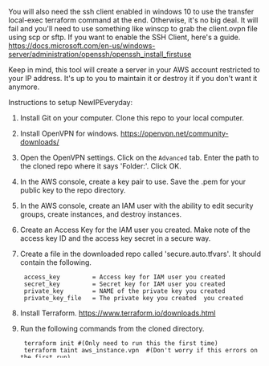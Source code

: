 You will also need the ssh client enabled in windows 10 to use the transfer local-exec terraform command at the end. Otherwise, it's no big deal. It will fail and you'll need to use something like winscp to grab the client.ovpn file using scp or sftp. If you want to enable the SSH Client, here's a guide. https://docs.microsoft.com/en-us/windows-server/administration/openssh/openssh_install_firstuse

Keep in mind, this tool will create a server in your AWS account restricted to your IP address. It's up to you to maintain it or destroy it if you don't want it anymore.

Instructions to setup NewIPEveryday:

1. Install Git on your computer. Clone this repo to your local computer.

2. Install OpenVPN for windows. https://openvpn.net/community-downloads/

3. Open the OpenVPN settings. Click on the `Advanced` tab. Enter the path to the cloned repo where it says 'Folder:'. Click OK.

4. In the AWS console, create a key pair to use. Save the .pem for your public key to the repo directory.

5. In the AWS console, create an IAM user with the ability to edit security groups, create instances, and destroy instances.

6. Create an Access Key for the IAM user you created. Make note of the access key ID and the access key secret in a secure way.

7. Create a file in the downloaded repo called 'secure.auto.tfvars'. It should contain the following.

        access_key         = Access key for IAM user you created  
        secret_key         = Secret key for IAM user you created  
        private_key        = NAME of the private key you created
        private_key_file   = The private key you created  you created
8. Install Terraform. https://www.terraform.io/downloads.html

9. Run the following commands from the cloned directory.

        terraform init #(Only need to run this the first time)
        terraform taint aws_instance.vpn  #(Don't worry if this errors on the first run)
        terraform plan
        terraform apply

10. Open OpenVPN. Right click the OpenVPN icon in your toolbar, and click `Connect`.

You should be connected to your own, secure VPN. Your IP address will be from somewhere in `us-east-1` by default. To get a new IP address simply run the above terraform commands again and connect with OpenVPN.

You can destory all of the infrastructure that terraform created by running `terraform destroy`.

Shoutouts to the great people at Hashicorp, Ansible, and OpenVPN for their fantastic software. Also, thanks to Justin Ellingwood at DigitalOcean with his HowTo guide for Ubuntu VPNs, which pointed me in the right direction for much of this.

https://www.digitalocean.com/community/tutorials/how-to-set-up-an-openvpn-server-on-ubuntu-16-04
